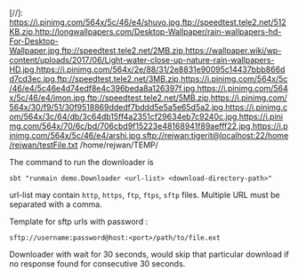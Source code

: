 [//]: https://i.pinimg.com/564x/5c/46/e4/shuvo.jpg,ftp://speedtest.tele2.net/512KB.zip,http://longwallpapers.com/Desktop-Wallpaper/rain-wallpapers-hd-For-Desktop-Wallpaper.jpg,ftp://speedtest.tele2.net/2MB.zip,https://wallpaper.wiki/wp-content/uploads/2017/06/Light-water-close-up-nature-rain-wallpapers-HD.jpg,https://i.pinimg.com/564x/2e/88/31/2e8831e90095c14437bbb866dd7cd3ec.jpg,ftp://speedtest.tele2.net/3MB.zip,https://i.pinimg.com/564x/5c/46/e4/5c46e4d74edf8e4c396beda8a126397f.jpg,https://i.pinimg.com/564x/5c/46/e4/imon.jpg,ftp://speedtest.tele2.net/5MB.zip,https://i.pinimg.com/564x/30/f9/51/30f9518869ddedf7bddd5e5a5e65d5a2.jpg,https://i.pinimg.com/564x/3c/64/db/3c64db15ff4a2351cf29634eb7c9240c.jpg,https://i.pinimg.com/564x/70/6c/bd/706cbd9f15223e48168941f89aefff22.jpg,https://i.pinimg.com/564x/5c/46/e4/arshi.jpg,sftp://rejwan:tigerit@localhost:22/home/rejwan/testFile.txt /home/rejwan/TEMP/

The command to run the downloader is

```$xslt
sbt "runmain demo.Downloader <url-list> <download-directory-path>"
```

url-list may contain `http`, `https`, `ftp`, `ftps`, `sftp` files. Multiple URL must be separated with a comma.

Template for sftp urls with password : 
```$xslt
sftp://username:password@host:<port>/path/to/file.ext
```

Downloader with wait for 30 seconds, would skip that particular download if no response found for consecutive 30 seconds.